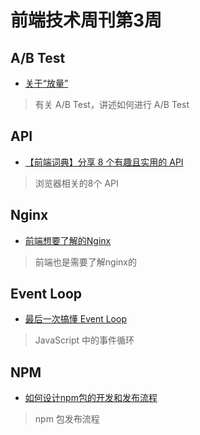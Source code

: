 # 前端技术周刊第3周

## A/B Test

- [关于“放量”](https://github.com/berwin/Blog/issues/37)

> 有关 A/B Test，讲述如何进行 A/B Test

## API

- [【前端词典】分享 8 个有趣且实用的 API](https://juejin.im/post/5c92446b6fb9a070c022f0e2)

> 浏览器相关的8个 API

## Nginx

- [前端想要了解的Nginx](https://juejin.im/post/5cae9de95188251ae2324ec3)

> 前端也是需要了解nginx的

## Event Loop

- [最后一次搞懂 Event Loop](https://juejin.im/post/5cbc0a9cf265da03b11f3505)

> JavaScript 中的事件循环

## NPM

- [如何设计npm包的开发和发布流程](https://juejin.im/post/5cbae9f86fb9a068a93f19ba)

> npm 包发布流程
